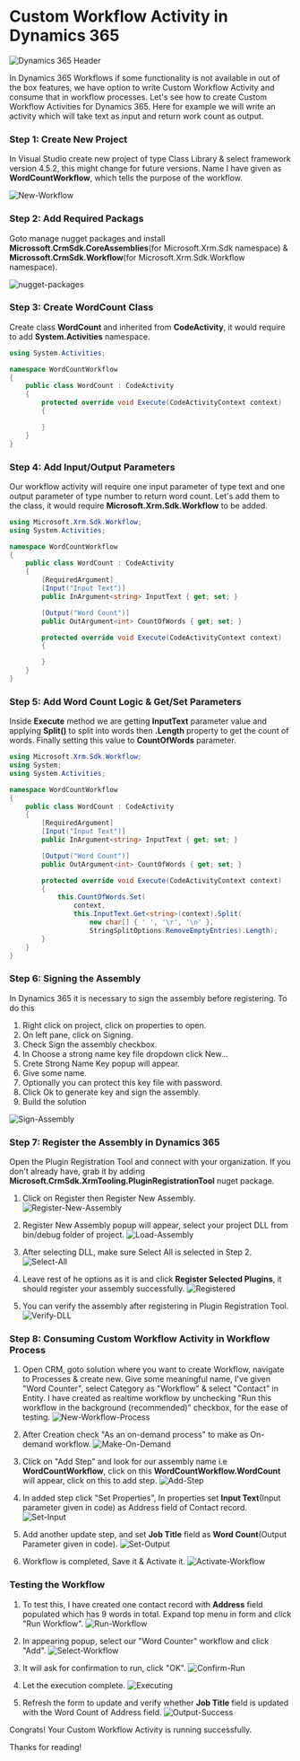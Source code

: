 # Custom Workflow Activity in Dynamics 365

![Dynamics 365 Header](../Header-Images/ms-dynamics-365-header.webp)

In Dynamics 365 Workflows if some functionality is not available in out of the box features, we have option to write Custom Workflow Activity and consume that in workflow processes. Let's see how to create Custom Workflow Activities for Dynamics 365. Here for example we will write an activity which will take text as input and return work count as output.

### Step 1: Create New Project

In Visual Studio create new project of type Class Library & select framework version 4.5.2, this might change for future versions. Name I have given as **WordCountWorkflow**, which tells the purpose of the workflow.

![New-Workflow](assets/New-Workflow.png)

### Step 2: Add Required Packags

Goto manage nugget packages and install **Microssoft.CrmSdk.CoreAssemblies**(for Microsoft.Xrm.Sdk namespace) & **Microssoft.CrmSdk.Workflow**(for Microsoft.Xrm.Sdk.Workflow namespace).

![nugget-packages](assets/nugget-packages.png)

### Step 3: Create WordCount Class

Create class **WordCount** and inherited from **CodeActivity**, it would require to add **System.Activities** namespace.

```csharp
using System.Activities;

namespace WordCountWorkflow
{
    public class WordCount : CodeActivity
    {
        protected override void Execute(CodeActivityContext context)
        {

        }
    }
}
```

### Step 4: Add Input/Output Parameters

Our workflow activity will require one input parameter of type text and one output parameter of type number to return word count. Let's add them to the class, it would require **Microsoft.Xrm.Sdk.Workflow** to be added.

```csharp
using Microsoft.Xrm.Sdk.Workflow;
using System.Activities;

namespace WordCountWorkflow
{
    public class WordCount : CodeActivity
    {
        [RequiredArgument]
        [Input("Input Text")]
        public InArgument<string> InputText { get; set; }

        [Output("Word Count")]
        public OutArgument<int> CountOfWords { get; set; }

        protected override void Execute(CodeActivityContext context)
        {

        }
    }
}
```

### Step 5: Add Word Count Logic & Get/Set Parameters 

Inside **Execute** method we are getting **InputText** parameter value and applying **Split()** to split into words then **.Length** property to get the count of words. Finally setting this value to **CountOfWords** parameter.

```csharp
using Microsoft.Xrm.Sdk.Workflow;
using System;
using System.Activities;

namespace WordCountWorkflow
{
    public class WordCount : CodeActivity
    {
        [RequiredArgument]
        [Input("Input Text")]
        public InArgument<string> InputText { get; set; }

        [Output("Word Count")]
        public OutArgument<int> CountOfWords { get; set; }

        protected override void Execute(CodeActivityContext context)
        {
            this.CountOfWords.Set(
                context,
                this.InputText.Get<string>(context).Split(
                    new char[] { ' ', '\r', '\n' },
                    StringSplitOptions.RemoveEmptyEntries).Length);
        }
    }
}
```

### Step 6: Signing the Assembly

In Dynamics 365 it is necessary to sign the assembly before registering. To do this
1. Right click on project, click on properties to open.
2. On left pane, click on Signing.
3. Check Sign the assembly checkbox.
4. In Choose a strong name key file dropdown click New...
5. Crete Strong Name Key popup will appear.
6. Give some name.
7. Optionally you can protect this key file with password.
8. Click Ok to generate key and sign the assembly.
9. Build the solution

![Sign-Assembly](assets/Sign-Assembly.png)

### Step 7: Register the Assembly in Dynamics 365

Open the Plugin Registration Tool and connect with your organization. If you don't already have, grab it by adding **Microsoft.CrmSdk.XrmTooling.PluginRegistrationTool** nuget package.

1. Click on Register then Register New Assembly.
![Register-New-Assembly](assets/Register-New-Assembly.png)

2. Register New Assembly popup will appear, select your project DLL from bin/debug folder of project.
![Load-Assembly](assets/Load-Assembly.png)

3. After selecting DLL, make sure Select All is selected in Step 2.
![Select-All](assets/Select-All.png)

4. Leave rest of he options as it is and click **Register Selected Plugins**, it should register your assembly successfully.
![Registered](assets/Registered.png)

5. You can verify the assembly after registering in Plugin Registration Tool.
![Verify-DLL](assets/Verify-DLL.png)

### Step 8: Consuming Custom Workflow Activity in Workflow Process

1. Open CRM, goto solution where you want to create Workflow, navigate to Processes & create new. Give some meaningful name, I've given "Word Counter", select Category as "Workflow" & select "Contact" in Entity. I have created as realtime workflow by unchecking "Run this workflow in the background (recommended)" checkbox, for the ease of testing.
![New-Workflow-Process](assets/New-Workflow-Process.png)

2. After Creation check "As an on-demand process" to make as On-demand workflow.
![Make-On-Demand](assets/Make-On-Demand.png)

3. Click on "Add Step" and look for our assembly name i.e **WordCountWorkflow**, click on this **WordCountWorkflow.WordCount** will appear, click on this to add step.
![Add-Step](assets/Add-Step.png)

4. In added step click "Set Properties", In properties set **Input Text**(Input parameter given in code) as Address field of Contact record.
![Set-Input](assets/Set-Input.png)

5. Add another update step, and set **Job Title** field as **Word Count**(Output Parameter given in code).
![Set-Output](assets/Set-Output.png)

6. Workflow is completed, Save it & Activate it.
![Activate-Workflow](assets/Activate-Workflow.png)

### Testing the Workflow

1. To test this, I have created one contact record with **Address** field populated which has 9 words in total. Expand top menu in form and click "Run Workflow". 
![Run-Workflow](assets/Run-Workflow.png)

2. In appearing popup, select our "Word Counter" workflow and click "Add".
![Select-Workflow](assets/Select-Workflow.png)

3. It will ask for confirmation to run, click "OK".
![Confirm-Run](assets/Confirm-Run.png)

4. Let the execution complete.
![Executing](assets/Executing.png)

5. Refresh the form to update and verify whether **Job Title** field is updated with the Word Count of Address field. 
![Output-Success](assets/Output-Success.png)

Congrats! Your Custom Workflow Activity is running successfully.

Thanks for reading!